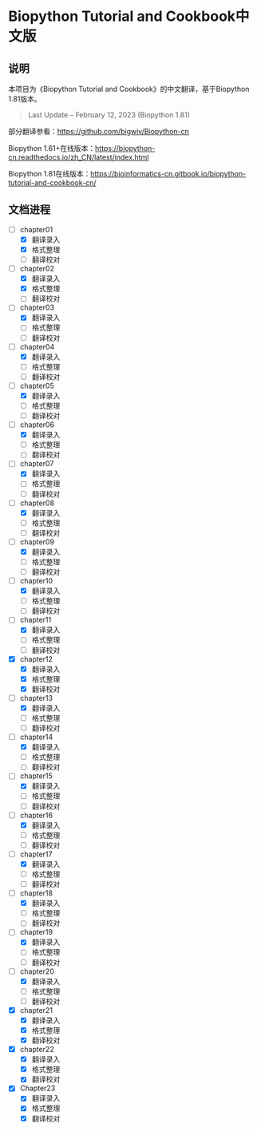 # Biopython Tutorial and Cookbook中文版
## 说明

本项目为《Biopython Tutorial and Cookbook》的中文翻译，基于Biopython 1.81版本。

> Last Update – February ‍12, 2023 (Biopython 1.81)

部分翻译参看：https://github.com/bigwiv/Biopython-cn

Biopython 1.61+在线版本：https://biopython-cn.readthedocs.io/zh_CN/latest/index.html

Biopython 1.81在线版本：https://bioinformatics-cn.gitbook.io/biopython-tutorial-and-cookbook-cn/



## 文档进程

- [ ] chapter01
  - [x] 翻译录入
  - [x] 格式整理
  - [ ] 翻译校对
- [ ] chapter02
  - [x] 翻译录入
  - [x] 格式整理
  - [ ] 翻译校对
- [ ] chapter03
  - [x] 翻译录入
  - [ ] 格式整理
  - [ ] 翻译校对
- [ ] chapter04
  - [x] 翻译录入
  - [ ] 格式整理
  - [ ] 翻译校对
- [ ] chapter05
  - [x] 翻译录入
  - [ ] 格式整理
  - [ ] 翻译校对
- [ ] chapter06
  - [x] 翻译录入
  - [ ] 格式整理
  - [ ] 翻译校对
- [ ] chapter07
  - [x] 翻译录入
  - [ ] 格式整理
  - [ ] 翻译校对
- [ ] chapter08
  - [x] 翻译录入
  - [ ] 格式整理
  - [ ] 翻译校对
- [ ] chapter09
  - [x] 翻译录入
  - [ ] 格式整理
  - [ ] 翻译校对
- [ ] chapter10
  - [x] 翻译录入
  - [ ] 格式整理
  - [ ] 翻译校对
- [ ] chapter11
  - [x] 翻译录入
  - [ ] 格式整理
  - [ ] 翻译校对
- [x] chapter12
  - [x] 翻译录入
  - [x] 格式整理
  - [x] 翻译校对
- [ ] chapter13
  - [x] 翻译录入
  - [ ] 格式整理
  - [ ] 翻译校对
- [ ] chapter14
  - [x] 翻译录入
  - [ ] 格式整理
  - [ ] 翻译校对
- [ ] chapter15
  - [x] 翻译录入
  - [ ] 格式整理
  - [ ] 翻译校对
- [ ] chapter16
  - [x] 翻译录入
  - [ ] 格式整理
  - [ ] 翻译校对
- [ ] chapter17
  - [x] 翻译录入
  - [ ] 格式整理
  - [ ] 翻译校对
- [ ] chapter18
  - [x] 翻译录入
  - [ ] 格式整理
  - [ ] 翻译校对
- [ ] chapter19
  - [x] 翻译录入
  - [ ] 格式整理
  - [ ] 翻译校对
- [ ] chapter20
  - [x] 翻译录入
  - [ ] 格式整理
  - [ ] 翻译校对
- [x] chapter21
  - [x] 翻译录入
  - [x] 格式整理
  - [x] 翻译校对
- [x] chapter22
  - [x] 翻译录入
  - [x] 格式整理
  - [x] 翻译校对
- [x] Chapter23
  - [x] 翻译录入
  - [x] 格式整理
  - [x] 翻译校对
